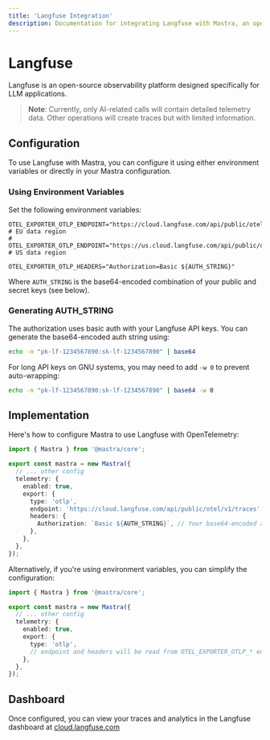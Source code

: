 ```yaml
---
title: 'Langfuse Integration'
description: Documentation for integrating Langfuse with Mastra, an open-source observability platform for LLM applications.
---
```


# Langfuse

Langfuse is an open-source observability platform designed specifically for LLM applications.

> **Note**: Currently, only AI-related calls will contain detailed telemetry data. Other operations will create traces but with limited information.

## Configuration

To use Langfuse with Mastra, you can configure it using either environment variables or directly in your Mastra configuration.

### Using Environment Variables

Set the following environment variables:

```env
OTEL_EXPORTER_OTLP_ENDPOINT="https://cloud.langfuse.com/api/public/otel/v1/traces" # EU data region
# OTEL_EXPORTER_OTLP_ENDPOINT="https://us.cloud.langfuse.com/api/public/otel/v1/traces" # US data region

OTEL_EXPORTER_OTLP_HEADERS="Authorization=Basic ${AUTH_STRING}"
```

Where `AUTH_STRING` is the base64-encoded combination of your public and secret keys (see below).

### Generating AUTH_STRING

The authorization uses basic auth with your Langfuse API keys. You can generate the base64-encoded auth string using:

```bash
echo -n "pk-lf-1234567890:sk-lf-1234567890" | base64
```

For long API keys on GNU systems, you may need to add `-w 0` to prevent auto-wrapping:

```bash
echo -n "pk-lf-1234567890:sk-lf-1234567890" | base64 -w 0
```

## Implementation

Here's how to configure Mastra to use Langfuse with OpenTelemetry:

```typescript
import { Mastra } from '@mastra/core';

export const mastra = new Mastra({
  // ... other config
  telemetry: {
    enabled: true,
    export: {
      type: 'otlp',
      endpoint: 'https://cloud.langfuse.com/api/public/otel/v1/traces', // or your preferred endpoint
      headers: {
        Authorization: `Basic ${AUTH_STRING}`, // Your base64-encoded auth string
      },
    },
  },
});
```

Alternatively, if you're using environment variables, you can simplify the configuration:

```typescript
import { Mastra } from '@mastra/core';

export const mastra = new Mastra({
  // ... other config
  telemetry: {
    enabled: true,
    export: {
      type: 'otlp',
      // endpoint and headers will be read from OTEL_EXPORTER_OTLP_* env vars
    },
  },
});
```

## Dashboard

Once configured, you can view your traces and analytics in the Langfuse dashboard at [cloud.langfuse.com](https://cloud.langfuse.com)
